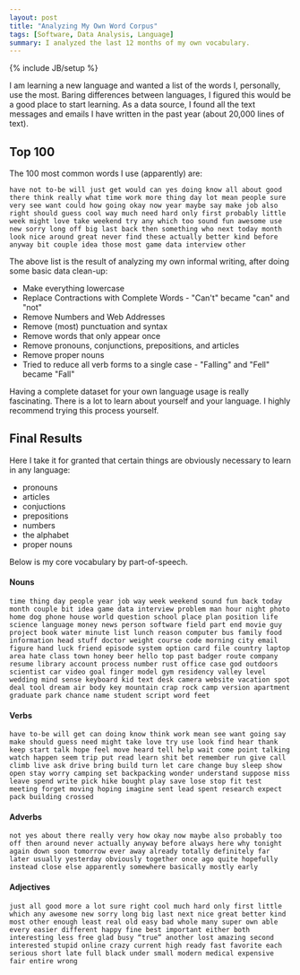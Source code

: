 ```yaml
---
layout: post
title: "Analyzing My Own Word Corpus"
tags: [Software, Data Analysis, Language]
summary: I analyzed the last 12 months of my own vocabulary.
---
```


{% include JB/setup %}

I am learning a new language and wanted a list of the words I, personally, use the most. Baring differences between languages, I figured this would be a good place to start learning. As a data source, I found all the text messages and emails I have written in the past year (about 20,000 lines of text).

## Top 100

The 100 most common words I use (apparently) are:

    have not to-be will just get would can yes doing know all about good there think really what time work more thing day lot mean people sure very see want could how going okay now year maybe say make job also right should guess cool way much need hard only first probably little week might love take weekend try any which too sound fun awesome use new sorry long off big last back then something who next today month look nice around great never find these actually better kind before anyway bit couple idea those most game data interview other

The above list is the result of analyzing my own informal writing, after doing some basic data clean-up:

* Make everything lowercase
* Replace Contractions with Complete Words - "Can't" became "can" and "not"
* Remove Numbers and Web Addresses
* Remove (most) punctuation and syntax
* Remove words that only appear once
* Remove pronouns, conjunctions, prepositions, and articles
* Remove proper nouns
* Tried to reduce all verb forms to a single case - "Falling" and "Fell" became "Fall"

Having a complete dataset for your own language usage is really fascinating.  There is a lot to learn about yourself and your language.  I highly recommend trying this process yourself.


## Final Results

Here I take it for granted that certain things are obviously necessary to learn in any language:

* pronouns
* articles
* conjuctions
* prepositions
* numbers
* the alphabet
* proper nouns

Below is my core vocabulary by part-of-speech.

#### Nouns

    time thing day people year job way week weekend sound fun back today month couple bit idea game data interview problem man hour night photo home dog phone house world question school place plan position life science language money news person software field part end movie guy project book water minute list lunch reason computer bus family food information head stuff doctor weight course code morning city email figure hand luck friend episode system option card file country laptop area hate class town honey beer hello top past badger route company resume library account process number rust office case god outdoors scientist car video goal finger model gym residency valley level wedding mind sense keyboard kid text desk camera website vacation spot deal tool dream air body key mountain crap rock camp version apartment graduate park chance name student script word feet

#### Verbs

    have to-be will get can doing know think work mean see want going say make should guess need might take love try use look find hear thank keep start talk hope feel move heard tell help wait come point talking watch happen seem trip put read learn shit bet remember run give call climb live ask drive bring build turn let care change buy sleep show open stay worry camping set backpacking wonder understand suppose miss leave spend write pick hike bought play save lose stop fit test meeting forget moving hoping imagine sent lead spent research expect pack building crossed

#### Adverbs

    not yes about there really very how okay now maybe also probably too off then around never actually anyway before always here why tonight again down soon tomorrow ever away already totally definitely far later usually yesterday obviously together once ago quite hopefully instead close else apparently somewhere basically mostly early

#### Adjectives

    just all good more a lot sure right cool much hard only first little which any awesome new sorry long big last next nice great better kind most other enough least real old easy bad whole many super own able every easier different happy fine best important either both interesting less free glad busy “true” another lost amazing second interested stupid online crazy current high ready fast favorite each serious short late full black under small modern medical expensive fair entire wrong
